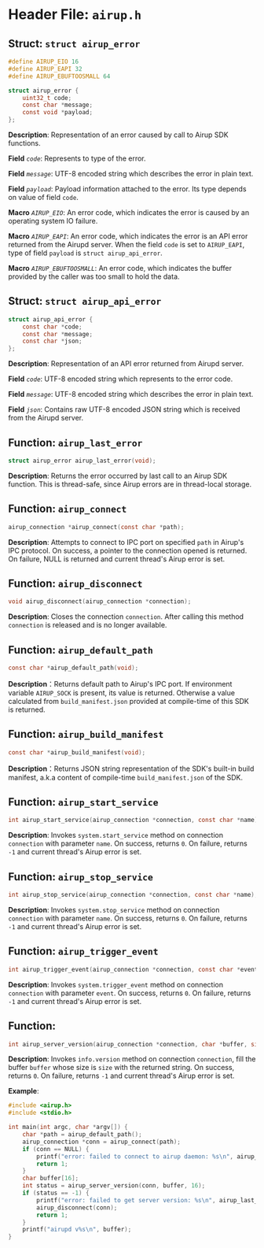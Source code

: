 # Header File: `airup.h`

## Struct: `struct airup_error`
```c
#define AIRUP_EIO 16
#define AIRUP_EAPI 32
#define AIRUP_EBUFTOOSMALL 64

struct airup_error {
    uint32_t code;
    const char *message;
    const void *payload;
};
```

**Description**: Representation of an error caused by call to Airup SDK functions.

**Field** *`code`*: Represents to type of the error.

**Field** *`message`*: UTF-8 encoded string which describes the error in plain text.

**Field** *`payload`*: Payload information attached to the error. Its type depends on value of field `code`.

**Macro** *`AIRUP_EIO`*: An error code, which indicates the error is caused by an operating system IO failure.

**Macro** *`AIRUP_EAPI`*: An error code, which indicates the error is an API error returned from the Airupd server. When
the field `code` is set to `AIRUP_EAPI`, type of field `payload` is `struct airup_api_error`.

**Macro** *`AIRUP_EBUFTOOSMALL`*: An error code, which indicates the buffer provided by the caller was too small to hold the
data.

## Struct: `struct airup_api_error`
```c
struct airup_api_error {
    const char *code;
    const char *message;
    const char *json;
};
```

**Description**: Representation of an API error returned from Airupd server.

**Field** *`code`*: UTF-8 encoded string which represents to the error code.

**Field** *`message`*: UTF-8 encoded string which describes the error in plain text.

**Field** *`json`*: Contains raw UTF-8 encoded JSON string which is received from the Airupd server.

## Function: `airup_last_error`
```c
struct airup_error airup_last_error(void);
```

**Description**: Returns the error occurred by last call to an Airup SDK function. This is thread-safe, since Airup errors
are in thread-local storage.

## Function: `airup_connect`
```c
airup_connection *airup_connect(const char *path);
```

**Description**: Attempts to connect to IPC port on specified `path` in Airup's IPC protocol. On success, a pointer to the
connection opened is returned. On failure, NULL is returned and current thread's Airup error is set.

## Function: `airup_disconnect`
```c
void airup_disconnect(airup_connection *connection);
```

**Description**: Closes the connection `connection`. After calling this method `connection` is released and is no longer
available.

## Function: `airup_default_path`
```c
const char *airup_default_path(void);
```

**Description**：Returns default path to Airup's IPC port. If environment variable `AIRUP_SOCK` is present, its value is
returned. Otherwise a value calculated from `build_manifest.json` provided at compile-time of this SDK is returned.

## Function: `airup_build_manifest`
```c
const char *airup_build_manifest(void);
```

**Description**：Returns JSON string representation of the SDK's built-in build manifest, a.k.a content of compile-time
`build_manifest.json` of the SDK.

## Function: `airup_start_service`
```c
int airup_start_service(airup_connection *connection, const char *name);
```

**Description**: Invokes `system.start_service` method on connection `connection` with parameter `name`. On success,
returns `0`. On failure, returns `-1` and current thread's Airup error is set.

## Function: `airup_stop_service`
```c
int airup_stop_service(airup_connection *connection, const char *name);
```

**Description**: Invokes `system.stop_service` method on connection `connection` with parameter `name`. On success,
returns `0`. On failure, returns `-1` and current thread's Airup error is set.

## Function: `airup_trigger_event`
```c
int airup_trigger_event(airup_connection *connection, const char *event);
```

**Description**: Invokes `system.trigger_event` method on connection `connection` with parameter `event`. On success,
returns `0`. On failure, returns `-1` and current thread's Airup error is set.

## Function: 
```c
int airup_server_version(airup_connection *connection, char *buffer, size_t size);
```

**Description**: Invokes `info.version` method on connection `connection`, fill the buffer `buffer` whose size is `size` with
the returned string. On success, returns `0`. On failure, returns `-1` and current thread's Airup error is set.

**Example**:
```c
#include <airup.h>
#include <stdio.h>

int main(int argc, char *argv[]) {
    char *path = airup_default_path();
    airup_connection *conn = airup_connect(path);
    if (conn == NULL) {
        printf("error: failed to connect to airup daemon: %s\n", airup_last_error().message);
        return 1;
    }
    char buffer[16];
    int status = airup_server_version(conn, buffer, 16);
    if (status == -1) {
        printf("error: failed to get server version: %s\n", airup_last_error().message);
        airup_disconnect(conn);
        return 1;
    }
    printf("airupd v%s\n", buffer);
}
```
